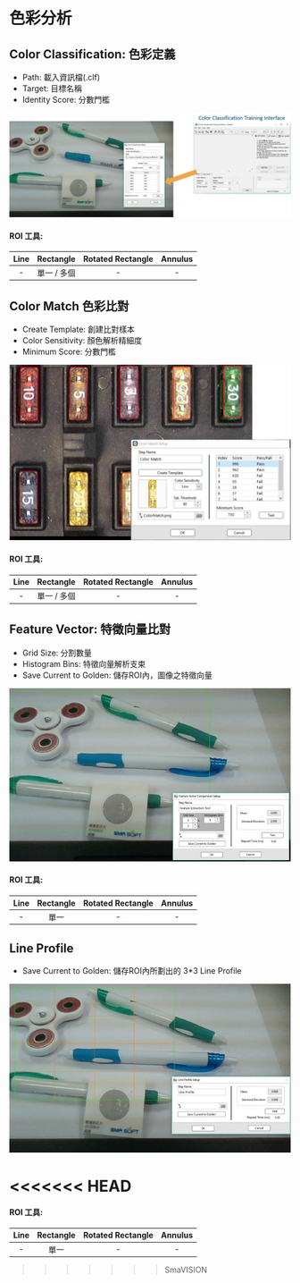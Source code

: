 # 色彩分析

## Color Classification: 色彩定義

* Path: 載入資訊檔\(.clf\)
* Target: 目標名稱
* Identity Score: 分數門檻

![](../../../.gitbook/assets/tu-pian-5.png)

#### ROI 工具:

|              Line              |         Rectangle         | Rotated Rectangle |        Annulus        |
| :---: | :---: | :---: | :---: |
| - | 單一 / 多個 | - | - |

 

## Color Match 色彩比對

* Create Template: 創建比對樣本
* Color Sensitivity: 顏色解析精細度
* Minimum Score: 分數門檻

![](../../../.gitbook/assets/tu-pian-6.png)

#### ROI 工具:

|              Line              |         Rectangle         | Rotated Rectangle |        Annulus        |
| :---: | :---: | :---: | :---: |
| - | 單一 / 多個 | - | - |

 

## Feature Vector: 特徵向量比對

* Grid Size: 分割數量
* Histogram Bins: 特徵向量解析支束
* Save Current to Golden: 儲存ROI內，圖像之特徵向量

![](../../../.gitbook/assets/tu-pian-7.jpg)

#### ROI 工具:

|              Line              |         Rectangle         | Rotated Rectangle |        Annulus        |
| :---: | :---: | :---: | :---: |
| - | 單一 | - | - |

 

## Line Profile

* Save Current to Golden: 儲存ROI內所劃出的 3\*3 Line Profile

![](../../../.gitbook/assets/tu-pian-8.jpg)

<<<<<<< HEAD
=======
#### ROI 工具:

|              Line              |         Rectangle         | Rotated Rectangle |        Annulus        |
| :---: | :---: | :---: | :---: |
| - | 單一 | - | - |

 

>>>>>>> SmaVISION
